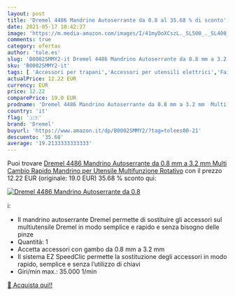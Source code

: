 ```yaml
---
layout: post
title: 'Dremel 4486 Mandrino Autoserrante da 0.8 al 35.68 % di sconto'
date: 2021-05-17 10:42:27
image: 'https://m.media-amazon.com/images/I/41myDoXCszL._SL500_._SL400_.jpg'
comments: true
category: ofertas
author: 'tole.es'
slug: 'B0002SMMY2-it Dremel 4486 Mandrino Autoserrante da 0.8 mm a 3.2 mm Multi...'
sku: 'B0002SMMY2-it'
tags: [ 'Accessori per trapani','Accessori per utensili elettrici','Fai da te','Mandrini','Utensili elettrici e a mano','dremel', ]
actualPrice: 12.22 EUR
currency: EUR
price: 12.22
comparePrice: 19.0 EUR
prodname: 'Dremel 4486 Mandrino Autoserrante da 0.8 mm a 3.2 mm  Multi Cambio Rapido Mandrino per Utensile Multifunzione Rotativo'
country: 'it'
flag: '🇮🇹'
brand: 'Dremel'
buyurl: 'https://www.amazon.it/dp/B0002SMMY2/?tag=tolees00-21'
descuento: '35.68'
average: '19.2133333333333'
---
```


Puoi trovare [Dremel 4486 Mandrino Autoserrante da 0.8 mm a 3.2 mm  Multi Cambio Rapido Mandrino per Utensile Multifunzione Rotativo](https://www.amazon.it/dp/B0002SMMY2/?tag=tolees00-21) con il prezzo 12.22 EUR (originale: 19.0 EUR) 35.68 % sconto qui:

[![Dremel 4486 Mandrino Autoserrante da 0.8](https://m.media-amazon.com/images/I/41myDoXCszL._SL500_._SL400_.jpg)](https://www.amazon.it/dp/B0002SMMY2/?tag=tolees00-21)

ℹ️:

- Il mandrino autoserrante Dremel permette di sostituire gli accessori sul multiutensile Dremel in modo semplice e rapido e senza bisogno delle pinze
- Quantità: 1
- Accetta accessori con gambo da 0.8 mm a 3.2 mm
- Il sistema EZ SpeedClic permette la sostituzione degli accessori in modo rapido, semplice e senza l’utilizzo di chiavi
- Giri/min max.: 35.000 1/min

[🛒 Acquista qui!!](https://www.amazon.it/dp/B0002SMMY2/?tag=tolees00-21)
